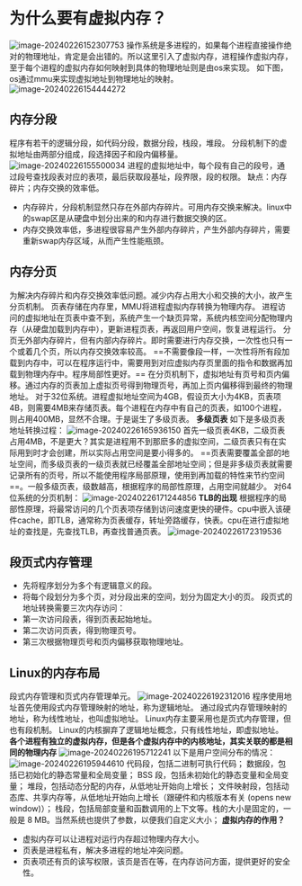 # 为什么要有虚拟内存？
![image-20240226152307753](内存管理.assets/image-20240226152307753.png)
操作系统是多进程的，如果每个进程直接操作绝对的物理地址，肯定是会出错的。所以这里引入了虚拟内存，进程操作虚拟内存，至于每个进程的虚拟内存如何映射到具体的物理地址则是由os来实现。
如下图，os通过mmu来实现虚拟地址到物理地址的映射。
![image-20240226154444272](内存管理.assets/image-20240226154444272.png)
## 内存分段
程序有若干的逻辑分段，如代码分段，数据分段，栈段，堆段。
分段机制下的虚拟地址由两部分组成，段选择因子和段内偏移量。
![image-20240226155500034](内存管理.assets/image-20240226155500034.png)
进程的虚拟地址中，每个段有自己的段号，通过段号查找段表对应的表项，最后获取段基址，段界限，段的权限。
缺点：内存碎片；内存交换的效率低。
- 内存碎片，分段机制显然只存在外部内存碎片。可用内存交换来解决。linux中的swap区是从硬盘中划分出来的和内存进行数据交换的区。
- 内存交换效率低，多进程很容易产生外部内存碎片，产生外部内存碎片，需要重新swap内存区域，从而产生性能瓶颈。
## 内存分页
为解决内存碎片和内存交换效率低问题。减少内存占用大小和交换的大小，故产生分页机制。
页表存储在内存里，MMU将进程虚拟内存转换为物理内存。
进程访问的虚拟地址在页表中查不到，系统产生一个缺页异常，系统内核空间分配物理内存（从硬盘加载到内存中），更新进程页表，再返回用户空间，恢复进程运行。
分页无外部内存碎片，但有内部内存碎片。即时需要进行内存交换，一次性也只有一个或着几个页，所以内存交换效率较高。
==不需要像段一样，一次性将所有段加载到内存中，可以在程序运行中，需要用到对应虚拟内存页里面的指令和数据再加载到物理内存中。程序局部性更好。==
在分页机制下，虚拟地址有页号和页内偏移。通过内存的页表加上虚拟页号得到物理页号，再加上页内偏移得到最终的物理地址。
对于32位系统。进程虚拟地址空间为4GB，假设页大小为4KB，页表项4B，则需要4MB来存储页表。每个进程在内存中有自己的页表，如100个进程，则占用400MB，显然不合理。于是诞生了多级页表。
**多级页表**
如下是多级页表地址转换过程：
![image-20240226165936150](内存管理.assets/image-20240226165936150.png)
首先一级页表4KB，二级页表占用4MB，不是更大？其实是进程用不到那麽多的虚拟空间，二级页表只有在实际用到时才会创建，所以实际占用空间是要小得多的。
==页表需要覆盖全部的地址空间，而多级页表的一级页表就已经覆盖全部地址空间；但是非多级页表就需要记录所有的页号，所以不能使用程序局部原理，使用到再加载的特性来节约空间==。一般多级页表，级数越高，根据程序的局部性原理，占用空间就越少。
对64位系统的分页机制：
![image-20240226171244856](内存管理.assets/image-20240226171244856.png)
**TLB的出现**
根据程序的局部性原理，将最常访问的几个页表项存储到访问速度更快的硬件。cpu中嵌入该硬件cache，即TLB，通常称为页表缓存，转址旁路缓存，快表。cpu在进行虚拟地址的查找是，先查找TLB，再查找普通页表。
![image-20240226172319536](内存管理.assets/image-20240226172319536.png)

## 段页式内存管理
- 先将程序划分为多个有逻辑意义的段。
- 将每个段划分为多个页，对分段出来的空间，划分为固定大小的页。
段页式的地址转换需要三次内存访问：
- 第一次访问段表，得到页表起始地址。
- 第二次访问页表，得到物理页号。
- 第三次根据物理页号和页内偏移获取物理地址。

## Linux的内存布局
段式内存管理和页式内存管理单元。
![image-20240226192312016](内存管理.assets/image-20240226192312016.png)
程序使用地址首先使用段式内存管理映射的地址，称为逻辑地址。
通过段式内存管理映射的地址，称为线性地址，也叫虚拟地址。
Linux内存主要采用也是页式内存管理，但也有段机制。
Linux的内核摒弃了逻辑地址概念，只有线性地址，即虚拟地址。
**各个进程有独立的虚拟内存，但是各个虚拟内存中的内核地址，其实关联的都是相同的物理内存**
![image-20240226195712241](内存管理.assets/image-20240226195712241.png)
以下是用户空间分布的情况：
![image-20240226195944610](内存管理.assets/image-20240226195944610.png)
代码段，包括二进制可执行代码；
数据段，包括已初始化的静态常量和全局变量；
BSS 段，包括未初始化的静态变量和全局变量；
堆段，包括动态分配的内存，从低地址开始向上增长；
文件映射段，包括动态库、共享内存等，从低地址开始向上增长（跟硬件和内核版本有关 (opens new window)）；
栈段，包括局部变量和函数调用的上下文等。栈的大小是固定的，一般是 8 MB。当然系统也提供了参数，以便我们自定义大小；
**虚拟内存的作用？**
- 虚拟内存可以让进程对运行内存超过物理内存大小。
- 页表是进程私有，解决多进程的地址冲突问题。
- 页表项还有页的读写权限，该页是否在等，在内存访问方面，提供更好的安全性。